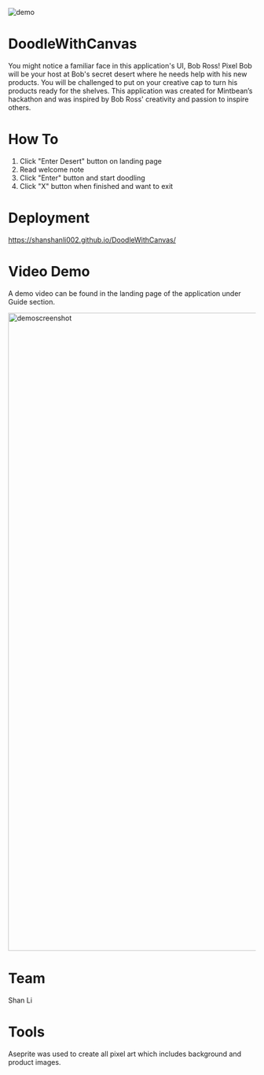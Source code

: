 
![demo](https://user-images.githubusercontent.com/63330376/143439338-012cd4de-99ad-44ea-974d-4344d9759b61.png)

# DoodleWithCanvas
You might notice a familiar face in this application's UI, Bob Ross! 
Pixel Bob will be your host at Bob's secret desert where he needs help with his new products. 
You will be challenged to put on your creative cap to turn his products ready for the shelves. 
This application was created for Mintbean’s hackathon and was inspired by Bob Ross' creativity and passion to inspire others.

# How To
1) Click "Enter Desert" button on landing page 
2) Read welcome note
3) Click "Enter" button and start doodling 
4) Click "X" button when finished and want to exit

# Deployment

https://shanshanli002.github.io/DoodleWithCanvas/

# Video Demo 
A demo video can be found in the landing page of the application under Guide section. 

<img width="1297" alt="demoscreenshot" src="https://user-images.githubusercontent.com/63330376/143440760-2ebf6ac1-fccc-4094-b96f-940f0c7e2aa6.png">


# Team
Shan Li

# Tools
Aseprite was used to create all pixel art which includes background and product images.

